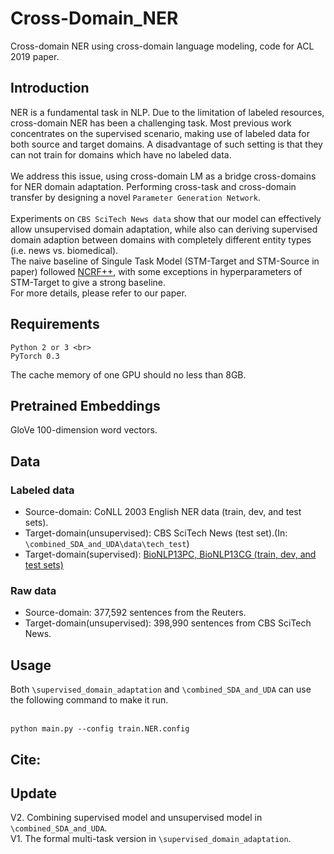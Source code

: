 # Cross-Domain_NER
Cross-domain NER using cross-domain language modeling, code for ACL 2019 paper.

## Introduction
NER is a fundamental task in NLP. Due to the limitation of labeled resources, cross-domain NER has been a challenging task. Most previous work concentrates on the supervised scenario, making use of labeled data for both source and target domains. A disadvantage of such setting is that they can not train for domains which have no labeled data. <br>
<br>
We address this issue, using  cross-domain LM as a bridge cross-domains for NER domain adaptation. Performing cross-task and cross-domain transfer by designing a novel `Parameter Generation Network`. <br>
<br>
Experiments on `CBS SciTech News data` show that our model can effectively allow unsupervised domain adaptation,
while also can deriving supervised domain adaption between domains with completely different entity types (i.e. news vs. biomedical). 
<br>
The naive baseline of Singule Task Model (STM-Target and STM-Source in paper) followed [NCRF++](https://github.com/jiesutd/NCRFpp
), with some exceptions in hyperparameters of STM-Target to give a strong baseline. 
<br>
For more details, please refer to our paper.

## Requirements
```
Python 2 or 3 <br>
PyTorch 0.3
```
The cache memory of one GPU should no less than 8GB.

## Pretrained Embeddings
GloVe 100-dimension word vectors.

## Data
### Labeled data
* Source-domain: CoNLL 2003 English NER data (train, dev, and test sets). <br>
* Target-domain(unsupervised): CBS SciTech News (test set).(In: `\combined_SDA_and_UDA\data\tech_test`) <br>
* Target-domain(supervised): [BioNLP13PC, BioNLP13CG (train, dev, and test sets)](https://github.com/cambridgeltl/MTL-Bioinformatics-2016
)

### Raw data
* Source-domain: 377,592 sentences from the Reuters. <br>
* Target-domain(unsupervised): 398,990 sentences from CBS SciTech News.


## Usage
Both `\supervised_domain_adaptation` and `\combined_SDA_and_UDA` can use the following command to make it run. <br>
<br>
```
python main.py --config train.NER.config
```

## Cite:

## Update
V2. Combining supervised model and unsupervised model in `\combined_SDA_and_UDA`.
<br>
V1. The formal multi-task version in `\supervised_domain_adaptation`.
